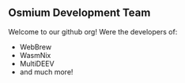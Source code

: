 ## Osmium Development Team

Welcome to our github org! Were the developers of:

- WebBrew
- WasmNix
- MultiDEEV
- and much more!
